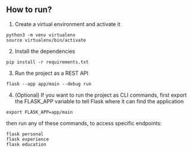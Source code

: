 ## How to run?
1. Create a virtual environment and activate it
````
python3 -m venv virtualenv
source virtualenv/bin/activate
````
2. Install the dependencies
````
pip install -r requirements.txt
````
3. Run the project as a REST API
````
flask --app app/main --debug run
````

4. (Optional) If you want to run the project as CLI commands, 
first export the FLASK_APP variable to tell Flask where it can 
find the application
````
export FLASK_APP=app/main
````
then run any of these commands, to access specific endpoints:
````
flask personal
flask experience 
flask education
````
